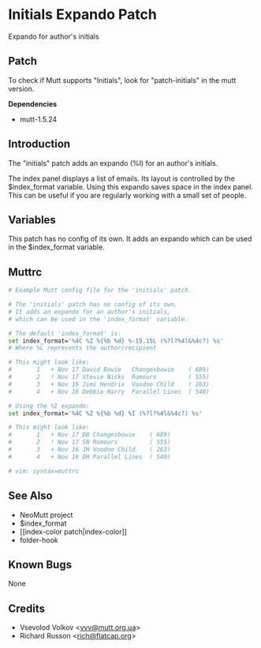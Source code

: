 Initials Expando Patch
======================

Expando for author's initials

Patch
-----

To check if Mutt supports "Initials", look for "patch-initials" in the mutt version.

**Dependencies**
-   mutt-1.5.24

Introduction
------------

The "initials" patch adds an expando (%I) for an author's initials.

The index panel displays a list of emails. Its layout is controlled by the $index\_format variable. Using this expando saves space in the index panel. This can be useful if you are regularly working with a small set of people.

Variables
---------

This patch has no config of its own. It adds an expando which can be used in the $index\_format variable.

Muttrc
------

```bash
# Example Mutt config file for the 'initials' patch.

# The 'initials' patch has no config of its own.
# It adds an expando for an author's initials,
# which can be used in the 'index_format' variable.

# The default 'index_format' is:
set index_format='%4C %Z %{%b %d} %-15.15L (%?l?%4l&%4c?) %s'
# Where %L represents the author/recipient

# This might look like:
#       1   + Nov 17 David Bowie   Changesbowie    ( 689)
#       2   ! Nov 17 Stevie Nicks  Rumours         ( 555)
#       3   + Nov 16 Jimi Hendrix  Voodoo Child    ( 263)
#       4   + Nov 16 Debbie Harry  Parallel Lines  ( 540)

# Using the %I expando:
set index_format='%4C %Z %{%b %d} %I (%?l?%4l&%4c?) %s'

# This might look like:
#       1   + Nov 17 DB Changesbowie    ( 689)
#       2   ! Nov 17 SN Rumours         ( 555)
#       3   + Nov 16 JH Voodoo Child    ( 263)
#       4   + Nov 16 DH Parallel Lines  ( 540)

# vim: syntax=muttrc
```

See Also
--------

-   NeoMutt project
-   $index\_format
-   [[index-color patch|index-color]]
-   folder-hook

Known Bugs
----------

None

Credits
-------

-   Vsevolod Volkov \<vvv@mutt.org.ua\>
-   Richard Russon \<rich@flatcap.org\>


